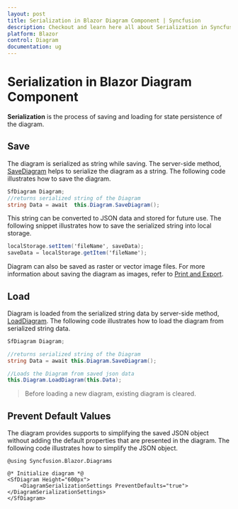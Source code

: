 ```yaml
---
layout: post
title: Serialization in Blazor Diagram Component | Syncfusion
description: Checkout and learn here all about Serialization in Syncfusion Blazor Diagram component and much more.
platform: Blazor
control: Diagram
documentation: ug
---
```


# Serialization in Blazor Diagram Component

**Serialization** is the process of saving and loading for state persistence of the diagram.

## Save

The diagram is serialized as string while saving. The server-side method, [SaveDiagram](https://help.syncfusion.com/cr/blazor/Syncfusion.Blazor.Diagrams.SfDiagram.html#Syncfusion_Blazor_Diagrams_SfDiagram_SaveDiagram) helps to serialize the diagram as a string. The following code illustrates how to save the diagram.

```csharp
SfDiagram Diagram;
//returns serialized string of the Diagram
string Data = await  this.Diagram.SaveDiagram();
```

This string can be converted to JSON data and stored for future use. The following snippet illustrates how to save the serialized string into local storage.

```csharp
localStorage.setItem('fileName', saveData);
saveData = localStorage.getItem('fileName');

```

Diagram can also be saved as raster or vector image files. For more information about saving the diagram as images, refer to [Print and Export](./export).

## Load

Diagram is loaded from the serialized string data by server-side method, [LoadDiagram](https://help.syncfusion.com/cr/blazor/Syncfusion.Blazor.Diagrams.SfDiagram.html#Syncfusion_Blazor_Diagrams_SfDiagram_LoadDiagram_System_String_). The following code illustrates how to load the diagram from serialized string data.

```csharp
SfDiagram Diagram;

//returns serialized string of the Diagram
string Data = await this.Diagram.SaveDiagram();

//Loads the Diagram from saved json data
this.Diagram.LoadDiagram(this.Data);
```

> Before loading a new diagram, existing diagram is cleared.

## Prevent Default Values

The diagram provides supports to simplifying the saved JSON object without adding the default properties that are presented in the diagram. The following code illustrates how to simplify the JSON object.

```cshtml
@using Syncfusion.Blazor.Diagrams

@* Initialize diagram *@
<SfDiagram Height="600px">
    <DiagramSerializationSettings PreventDefaults="true"></DiagramSerializationSettings>
</SfDiagram>
```
